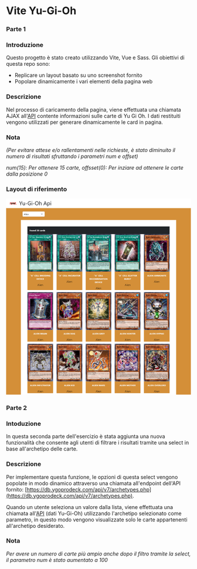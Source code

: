 # Vite Yu-Gi-Oh

### Parte 1

### Introduzione

Questo progetto è stato creato utilizzando Vite, Vue e Sass. Gli obiettivi di questa repo sono:

- Replicare un layout basato su uno screenshot fornito
- Popolare dinamicamente i vari elementi della pagina web

### Descrizione

Nel processo di caricamento della pagina, viene effettuata una chiamata AJAX all'[API](https://db.ygoprodeck.com/api/v7/cardinfo.php) contente informazioni sulle carte di Yu Gi Oh. I dati restituiti vengono utilizzati per generare dinamicamente le card in pagina.

### Nota

_(Per evitare attese e/o rallentamenti nelle richieste, è stato diminuito il numero di risultati sfruttando i parametri num e offset)_

_num(15): Per ottenere 15 carte, offsset(0): Per inziare ad ottenere le carte dalla posizione 0_

### Layout di riferimento

![Design di riferimento](src/assets/img/Screenshot.png)

### Parte 2

### Intoduzione

In questa seconda parte dell'esercizio è stata aggiunta una nuova funzionalità che consente agli utenti di filtrare i risultati tramite una select in base all'archetipo delle carte.

### Descrizione

Per implementare questa funzione, le opzioni di questa select vengono popolate in modo dinamico attraverso una chiamata all'endpoint dell'API fornito: [https://db.ygoprodeck.com/api/v7/archetypes.php](https://db.ygoprodeck.com/api/v7/archetypes.php).

Quando un utente seleziona un valore dalla lista, viene effettuata una chiamata all'[API](https://db.ygoprodeck.com/api/v7/cardinfo.php) (dati Yu-Gi-Oh) utilizzando l'archetipo selezionato come parametro, in questo modo vengono visualizzate solo le carte appartenenti all'archetipo desiderato.

### Nota

_Per avere un numero di carte più ampio anche dopo il filtro tramite la select, il parametro num è stato aumentato a 100_
